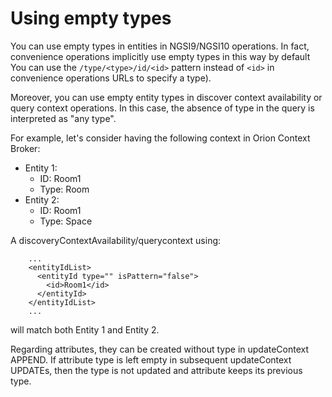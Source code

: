 # Using empty types

You can use empty types in entities in NGSI9/NGSI10 operations. In fact,
convenience operations implicitly use empty types in this way by default
You can use the `/type/<type>/id/<id>` pattern instead of `<id>` in
convenience operations URLs to specify a type).

Moreover, you can use empty entity types in discover context
availability or query context operations. In this case, the absence of
type in the query is interpreted as "any type".

For example, let's consider having the following context in Orion
Context Broker:

-   Entity 1:
    -   ID: Room1
    -   Type: Room
-   Entity 2:
    -   ID: Room1
    -   Type: Space

A discoveryContextAvailability/querycontext using:

        ...
        <entityIdList>
          <entityId type="" isPattern="false">
            <id>Room1</id>
          </entityId>
        </entityIdList>
        ...

will match both Entity 1 and Entity 2.

Regarding attributes, they can be created without type in updateContext
APPEND. If attribute type is left empty in subsequent updateContext UPDATEs, then
the type is not updated and attribute keeps its previous type.
